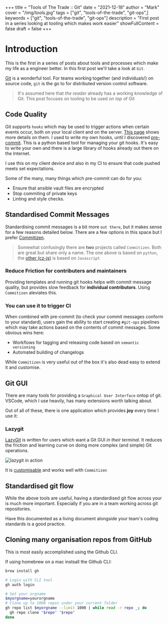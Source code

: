 +++
title = "Tools of The Trade :: Git"
date = "2021-12-18"
author = "Mark"
cover = "/img/tools.jpg"
tags = ["git", "tools-of-the-trade", "git-ops",]
keywords = ["git", "tools-of-the-trade", "git-ops"]
description = "First post in a series looking at tooling which makes work easier"
showFullContent = false
draft = false
+++

# Introduction
This is the first in a series of posts about tools and processes which make my life as a
engineer better. In this first post we'll take a look at `Git`.


[Git](https://git-scm.com) is a wonderful tool. For teams working together (and individuals!) on source code, `git` is the go to for distributed version control software.

> It's assumed here that *the reader* already has a working knowledge of Git. This post
> focuses on tooling to be used *on top* of Git

## Code Quality
Git supports `hooks` which may be used to trigger actions when certain events occur, both on your local
client and on the server. [This page](https://git-scm.com/book/en/v2/Customizing-Git-Git-Hooks) shows more details on them. I used to write my own hooks, until I discovered [pre-commit](https://pre-commit.com). This is a python based tool for managing your git hooks. It's easy to write your
own and there is a large library of hooks already out there on the Internet.

I use this on my client device and also in my CI to ensure that code pushed meets set expectations.

Some of the many, many things which pre-commit can do for you:

* Ensure that ansible vault files are encrypted
* Stop commiting of private keys
* Linting and style checks.

## Standardised Commit Messages
Standardising commit messages is a bit more `out there`, but it makes sense for a few reasons detailed below.
There are a few options in this space but I prefer [Commitizen](https://commitizen-tools.github.io/commitizen/).
> Somewhat confusingly there are **two** projects called `Commitizen`. Both are great but share only
> a name. The one above is based on `python`, the [other (cz-js)](https://github.com/commitizen/cz-cli) is based on `Javascript`

### Reduce Friction for contributers and maintainers
Providing templates and running git hooks helps with commit message quality, but provides
slow feedback for **individual contributors**. Using `Commitizen` aleviates this.

### You can use it to trigger CI
When combined with pre-commit (to check your commit messages conform to your standard), users gain the ability to start creating `#git-ops` pipelines which may take actions based on the contents of
commit messages. Some obvious wins here:
* Workflows for tagging and releasing code based on `semantic versioning`
* Automated building of changelogs

While `Commitizen` is very useful out of the box it's also dead easy to extend it
and customise.


## Git GUI
There are many tools for providing a `Graphical User Interface` ontop of git. VSCode,
which I use heavily, has many extensions worth talking about.

Out of all of these, there is one application which provides **joy** every time I
use it:

### Lazygit
[LazyGit](https://github.com/jesseduffield/lazygit) is written for users which want
a Git GUI *in their terminal*. It reduces the friction and learning curve on doing
more complex (and simple) Git operations.

![lazygit in action](/img/lazygit.png)

It is [customisable](https://github.com/jesseduffield/lazygit/wiki/Custom-Commands-Compendium) and works well with `Commitizen`

## Standardised git flow
While the above tools are useful, having a standardised git flow across your is much
more important. Especially if you are in a team working across git repositories.

Have this documented as a living document alongside your team's coding standards is a
good practice.

## Cloning many organisation repos from GitHub

This is most easily accomplished using the Github CLI.

If using homebrew on a mac instsall the Github CLI:

```bash
brew install gh
```

```bash
# Login with CLI tool
gh auth login

# Set your orgname
$myorgname=yourorgname
# Clone up to 1000 repos under your current folder
gh repo list $myorgname --limit 1000 | while read -r repo _; do
  gh repo clone "$repo" "$repo"
done
```